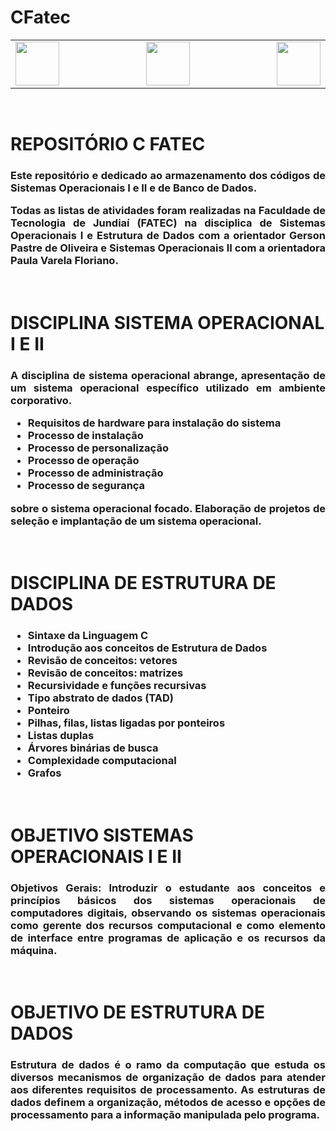 # CFatec

<div class="box">

<table>
    <tr>
  <td width="400" align="left"> <img src="http://www.fatecjd.edu.br/pec/images/fatec-logo-completo.png" height="70"> </td>
  <td width="300" align="center"> <img src="https://bkpsitecpsnew.blob.core.windows.net/uploadsitecps/sites/1/2022/10/centro-paula-souza-logo.svg" height="70"> </td>
  <td width="400" align="right"> <img src="https://logodownload.org/wp-content/uploads/2015/12/governo-do-estado-de-sao-paulo-sp-logo.png" height="70"> </td>
    </tr>
</table> 
 
<br>
<h1>REPOSITÓRIO C FATEC</h1>
<h3 align="justify"> Este repositório e dedicado ao armazenamento dos códigos de Sistemas Operacionais I e II e de Banco de Dados.

Todas as listas de atividades foram realizadas na Faculdade de Tecnologia de Jundiaí (FATEC) na disciplica de Sistemas Operacionais I e Estrutura de Dados com a orientador Gerson Pastre de Oliveira e Sistemas Operacionais II com a orientadora Paula Varela Floriano. </h4>


<br>
<h1>DISCIPLINA SISTEMA OPERACIONAL I E II</h1>
    
<h3 align="justify">
A disciplina de sistema operacional abrange, apresentação de um sistema operacional específico utilizado em ambiente corporativo. 
  
- Requisitos de hardware para instalação do sistema
- Processo de instalação
- Processo de personalização
- Processo de operação
- Processo de administração 
- Processo de segurança 
 
sobre o sistema operacional focado. Elaboração de projetos de seleção e implantação de um sistema operacional.
</h3>
<br>

<h1>DISCIPLINA DE ESTRUTURA DE DADOS</h1>
    
<h3 align="justify">

- Sintaxe da Linguagem C
- Introdução aos conceitos de Estrutura de Dados
- Revisão de conceitos: vetores
- Revisão de conceitos: matrizes
- Recursividade e funções recursivas
- Tipo abstrato de dados (TAD)
- Ponteiro
- Pilhas, filas, listas ligadas por ponteiros
- Listas duplas
- Árvores binárias de busca
- Complexidade computacional
- Grafos

</h3>

      
<br>

<h1>OBJETIVO SISTEMAS OPERACIONAIS I E II</h1>
<h3 align="justify">Objetivos Gerais: Introduzir o estudante aos conceitos e princípios básicos dos sistemas operacionais de computadores digitais, observando os sistemas operacionais como gerente dos recursos computacional e como elemento de interface entre programas de aplicação e os recursos da máquina.</h3>

<br>
    
<h1>OBJETIVO DE ESTRUTURA DE DADOS</h1> 
<h3 align="justify"> Estrutura de dados é o ramo da computação que estuda os diversos mecanismos de organização de dados para atender aos diferentes requisitos de processamento. As estruturas de dados definem a organização, métodos de acesso e opções de processamento para a informação manipulada pelo programa. </h3>

</div>



